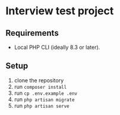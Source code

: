 # Interview test project

## Requirements

* Local PHP CLI (ideally 8.3 or later).

## Setup

1. clone the repository
2. run `composer install`
3. run `cp .env.example .env`
4. run `php artisan migrate`
3. run `php artisan serve`

